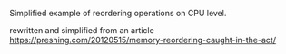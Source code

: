 Simplified example of reordering operations on CPU level.

rewritten and simplified from an article https://preshing.com/20120515/memory-reordering-caught-in-the-act/

